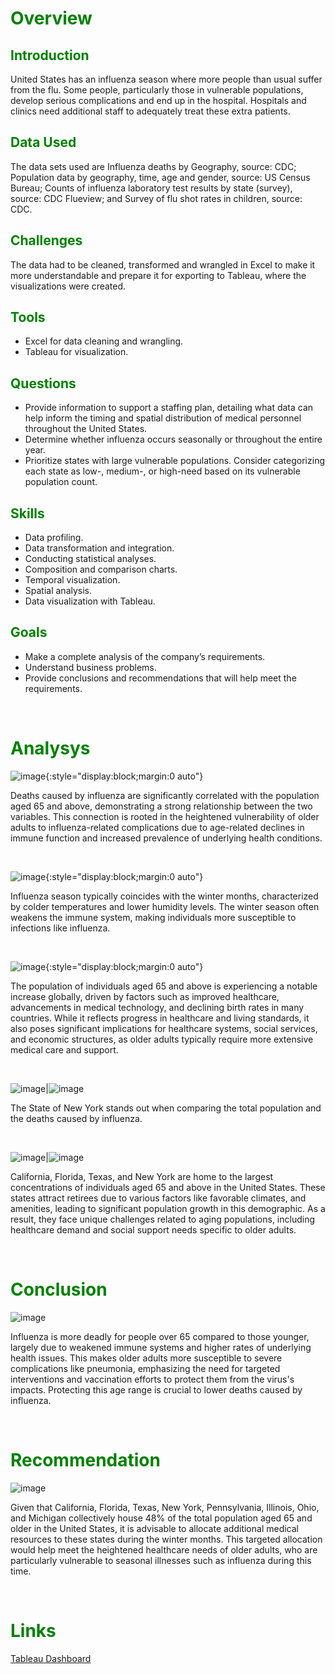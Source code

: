 # <span style="color:green">Overview</span>

## <span style="color:green">Introduction</span>

United States has an influenza season where more people than usual suffer from the flu. Some people, particularly those in vulnerable populations, develop serious complications and end up in the hospital. Hospitals and clinics need additional staff to adequately treat these extra patients.

## <span style="color:green">Data Used</span>
The data sets used are Influenza deaths by Geography, source: CDC; Population data by geography, time, age and gender, source: US Census Bureau; Counts of influenza laboratory test results by state (survey), source: CDC Flueview; and Survey of flu shot rates in children, source: CDC.

## <span style="color:green">Challenges</span>
The data had to be cleaned, transformed and wrangled in Excel to make it more understandable and prepare it for exporting to Tableau, where the visualizations were created.

## <span style="color:green">Tools</span>
* Excel for data cleaning and wrangling.
* Tableau for visualization.

## <span style="color:green">Questions</span>
* Provide information to support a staffing plan, detailing what data can help inform the timing and spatial distribution of medical personnel throughout the United States.
* Determine whether influenza occurs seasonally or throughout the entire year.
* Prioritize states with large vulnerable populations. Consider categorizing each state as low-, medium-, or high-need based on its vulnerable population count.

## <span style="color:green">Skills</span>
* Data profiling.
* Data transformation and integration.
* Conducting statistical analyses.
* Composition and comparison charts.
* Temporal visualization.
* Spatial analysis.
* Data visualization with Tableau.

## <span style="color:green">Goals</span>
* Make a complete analysis of the company’s requirements.
* Understand business problems.
* Provide conclusions and recommendations that will help meet the requirements.
  
<p>&nbsp;  </p>

# <span style="color:green">Analysys</span>

![image](images/correlationdeathspop.JPG){:style="display:block;margin:0 auto"}

Deaths caused by influenza are significantly correlated with the population aged 65 and above, demonstrating a strong relationship between the two variables. This connection is rooted in the heightened vulnerability of older adults to influenza-related complications due to age-related declines in immune function and increased prevalence of underlying health conditions.
<p>&nbsp;  </p>


![image](images/seasonality.JPG){:style="display:block;margin:0 auto"}

Influenza season typically coincides with the winter months, characterized by colder temperatures and lower humidity levels. The winter season often weakens the immune system, making individuals more susceptible to infections like influenza.
<p>&nbsp;  </p>


![image](images/evolutionofpop65+.JPG){:style="display:block;margin:0 auto"}

The population of individuals aged 65 and above is experiencing a notable increase globally, driven by factors such as improved healthcare, advancements in medical technology, and declining birth rates in many countries. While it reflects progress in healthcare and living standards, it also poses significant implications for healthcare systems, social services, and economic structures, as older adults typically require more extensive medical care and support.
<p>&nbsp;  </p>


![image](images/deathsandpopulation.JPG)|![image](images/legend.png)

The State of New York stands out when comparing the total population and the deaths caused by influenza.

<p>&nbsp;  </p>

![image](images/deathsandpopulation.JPG)|![image](images/legend.png)

California, Florida, Texas, and New York are home to the largest concentrations of individuals aged 65 and above in the United States. These states attract retirees due to various factors like favorable climates, and amenities, leading to significant population growth in this demographic. As a result, they face unique challenges related to aging populations, including healthcare demand and social support needs specific to older adults.

<p>&nbsp;  </p>

# <span style="color:green">Conclusion</span>

![image](images/mapofdeathsbyinfluenza.JPG)

Influenza is more deadly for people over 65 compared to those younger, largely due to weakened immune systems and higher rates of underlying health issues. This makes older adults more susceptible to severe complications like pneumonia, emphasizing the need for targeted interventions and vaccination efforts to protect them from the virus's impacts. Protecting this age range is crucial to lower deaths caused by influenza.

<p>&nbsp;  </p>

# <span style="color:green">Recommendation</span>

![image](images/mapofpriorities.JPG)

Given that California, Florida, Texas, New York, Pennsylvania, Illinois, Ohio, and Michigan collectively house 48% of the total population aged 65 and older in the United States, it is advisable to allocate additional medical resources to these states during the winter months. This targeted allocation would help meet the heightened healthcare needs of older adults, who are particularly vulnerable to seasonal illnesses such as influenza during this time.

<p>&nbsp;  </p>

# <span style="color:green">Links</span>
[Tableau Dashboard](https://public.tableau.com/app/profile/jaime.suarez4491/viz/MedicalStaffing/Story1?publish=yes)


